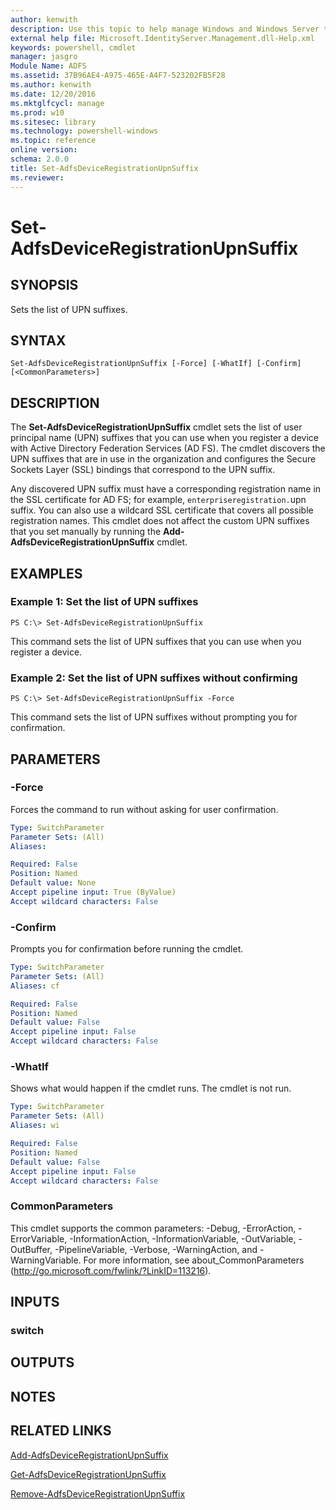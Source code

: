 ```yaml
---
author: kenwith
description: Use this topic to help manage Windows and Windows Server technologies with Windows PowerShell.
external help file: Microsoft.IdentityServer.Management.dll-Help.xml
keywords: powershell, cmdlet
manager: jasgro
Module Name: ADFS
ms.assetid: 37B96AE4-A975-465E-A4F7-523202FB5F28
ms.author: kenwith
ms.date: 12/20/2016
ms.mktglfcycl: manage
ms.prod: w10
ms.sitesec: library
ms.technology: powershell-windows
ms.topic: reference
online version: 
schema: 2.0.0
title: Set-AdfsDeviceRegistrationUpnSuffix
ms.reviewer:
---
```


# Set-AdfsDeviceRegistrationUpnSuffix

## SYNOPSIS
Sets the list of UPN suffixes.

## SYNTAX

```
Set-AdfsDeviceRegistrationUpnSuffix [-Force] [-WhatIf] [-Confirm] [<CommonParameters>]
```

## DESCRIPTION
The **Set-AdfsDeviceRegistrationUpnSuffix** cmdlet sets the list of user principal name (UPN) suffixes that you can use when you register a device with Active Directory Federation Services (AD FS).
The cmdlet discovers the UPN suffixes that are in use in the organization and configures the Secure Sockets Layer (SSL) bindings that correspond to the UPN suffix.

Any discovered UPN suffix must have a corresponding registration name in the SSL certificate for AD FS; for example, `enterpriseregistration.`upn suffix.
You can also use a wildcard SSL certificate that covers all possible registration names.
This cmdlet does not affect the custom UPN suffixes that you set manually by running the **Add-AdfsDeviceRegistrationUpnSuffix** cmdlet.

## EXAMPLES

### Example 1: Set the list of UPN suffixes
```
PS C:\> Set-AdfsDeviceRegistrationUpnSuffix
```

This command sets the list of UPN suffixes that you can use when you register a device.

### Example 2: Set the list of UPN suffixes without confirming
```
PS C:\> Set-AdfsDeviceRegistrationUpnSuffix -Force
```

This command sets the list of UPN suffixes without prompting you for confirmation.

## PARAMETERS

### -Force
Forces the command to run without asking for user confirmation.

```yaml
Type: SwitchParameter
Parameter Sets: (All)
Aliases: 

Required: False
Position: Named
Default value: None
Accept pipeline input: True (ByValue)
Accept wildcard characters: False
```

### -Confirm
Prompts you for confirmation before running the cmdlet.

```yaml
Type: SwitchParameter
Parameter Sets: (All)
Aliases: cf

Required: False
Position: Named
Default value: False
Accept pipeline input: False
Accept wildcard characters: False
```

### -WhatIf
Shows what would happen if the cmdlet runs.
The cmdlet is not run.

```yaml
Type: SwitchParameter
Parameter Sets: (All)
Aliases: wi

Required: False
Position: Named
Default value: False
Accept pipeline input: False
Accept wildcard characters: False
```

### CommonParameters
This cmdlet supports the common parameters: -Debug, -ErrorAction, -ErrorVariable, -InformationAction, -InformationVariable, -OutVariable, -OutBuffer, -PipelineVariable, -Verbose, -WarningAction, and -WarningVariable. For more information, see about_CommonParameters (http://go.microsoft.com/fwlink/?LinkID=113216).

## INPUTS

### switch

## OUTPUTS

## NOTES

## RELATED LINKS

[Add-AdfsDeviceRegistrationUpnSuffix](./Add-AdfsDeviceRegistrationUpnSuffix.md)

[Get-AdfsDeviceRegistrationUpnSuffix](./Get-AdfsDeviceRegistrationUpnSuffix.md)

[Remove-AdfsDeviceRegistrationUpnSuffix](./Remove-AdfsDeviceRegistrationUpnSuffix.md)

